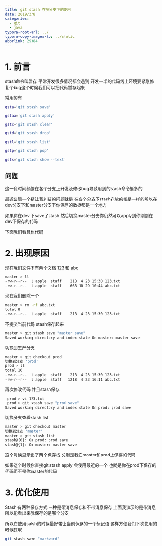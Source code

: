 ```yaml
---
title: git stash 在多分支下的使用
date: 2019/3/8
categories:
  - git
  - java
typora-root-url: ../
typora-copy-images-to: ../static
abbrlink: 29384
---
```




# 1. 前言

stash命令叫暂存 平常开发很多情况都会遇到 开发一半的代码线上环境要紧急修复个bug这个时候我们可以把代码暂存起来

常用的有

```sh
gsta='git stash save'

gstaa='git stash apply'

gstc='git stash clear'

gstd='git stash drop'

gstl='git stash list'

gstp='git stash pop'

gsts='git stash show --text'
```



## 问题

这一段时间频繁在各个分支上开发及修改bug导致用到的stash命令挺多的

最近出现一个挺让我纠结的问题就是 在各个分支下stash存放的栈是一样的所以在dev分支下和master分支下你保存的数据都是一个地方 

如果你在dev 下save了stash 然后切换master分支你仍然可以apply到你刚刚在dev下保存的代码

下面我们看具体代码

# 2. 出现原因





现在我们文件下有两个文档 123 和 abc 

```sh
master > ll
-rw-r--r--  1 apple  staff    21B  4 23 15:30 123.txt
-rw-r--r--  1 apple  staff    66B 10 29 10:44 abc.txt
```



现在我们删除一个

```sh
master > rm -rf abc.txt
total 8
-rw-r--r--  1 apple  staff    21B  4 23 15:30 123.txt
```







不提交当前代码 stash保存起来


```sh
master > git stash save "master save"
Saved working directory and index state On master: master save
```



切换到生产分支


```sh
master > git checkout prod
切换到分支 'prod'
prod > ll
total 16
-rw-r--r--  1 apple  staff    21B  4 23 15:30 123.txt
-rw-r--r--  1 apple  staff   121B  4 23 16:11 abc.txt
```



再次修改代码 并且stash保存


```sh
 prod > vi 123.txt
 prod > git stash save "prod save"
Saved working directory and index state On prod: prod save
```





切换分支查看stash list



```sh
master > git checkout master
切换到分支 'master'
master > git stash list
stash@{0}: On prod: prod save
stash@{1}: On master: master save
```



这个时候显示出了两个保存栈 分别是我在master和prod上保存的代码

如果这个时候你直接git stash apply 会使用最近的一个 也就是你在prod下保存的代码而不是你master的代码


# 3. 优化使用



Stash 有两种保存方式 一种是带消息保存和不带消息保存 上面我演示的是带消息所以能看出来我保存的是哪个分支

所以在使用satsh的时候最好带上当前保存的一个标记语 这样方便我们下次使用的时候拉取

```sh
git stash save "markword"
```







